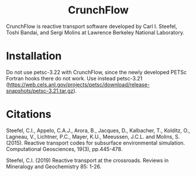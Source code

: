 <h1 align='center'>CrunchFlow</h1>

CrunchFlow is reactive transport software developed by Carl I. Steefel, Toshi Bandai, and Sergi Molins at Lawrence Berkeley National Laboratory.

# Installation
Do not use petsc-3.22 with CrunchFlow, since the newly developed PETSc Fortran hooks there do not work.  Use instead petsc-3.21 (https://web.cels.anl.gov/projects/petsc/download/release-snapshots/petsc-3.21.tar.gz).

# Citations
Steefel, C.I., Appelo, C.A.J., Arora, B., Jacques, D., Kalbacher, T., Kolditz, O., Lagneau, V., Lichtner, P.C., Mayer, K.U., Meeussen, J.C.L. and Molins, S. (2015). Reactive transport codes for subsurface environmental simulation. Computational Geosciences, 19(3), pp.445-478.

Steefel, C.I. (2019) Reactive transport at the crossroads. Reviews in Mineralogy and Geochemistry 85: 1-26.
